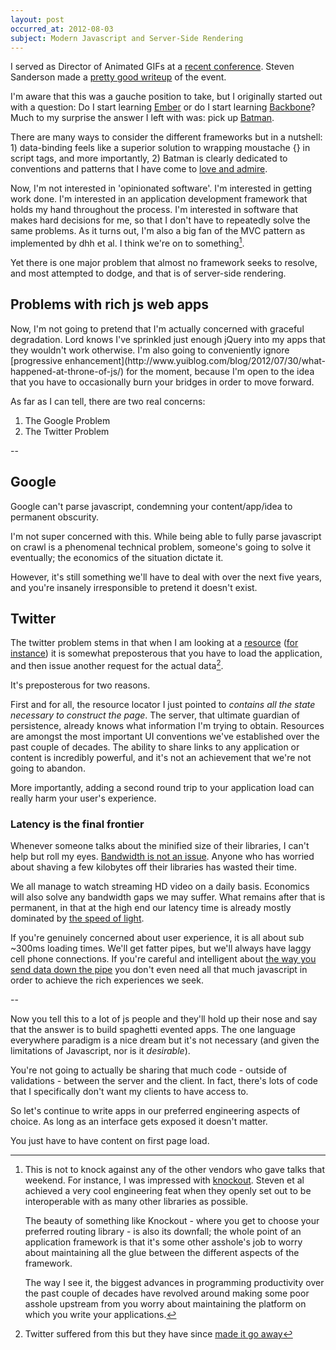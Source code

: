 ```yaml
---
layout: post
occurred_at: 2012-08-03
subject: Modern Javascript and Server-Side Rendering
---
```



I served as Director of Animated GIFs at a [recent conference](http://throneofjs.com). Steven Sanderson made a [pretty good writeup](http://blog.stevensanderson.com/2012/08/01/rich-javascript-applications-the-seven-frameworks-throne-of-js-2012/) of the event.

I'm aware that this was a gauche position to take, but I originally started out with a question: Do I start learning [Ember](http://emberjs.com/) or do I start learning [Backbone](http://backbonejs.org/)? Much to my surprise the answer I left with was: pick up [Batman](http://batmanjs.org/). 

There are many ways to consider the different frameworks but in a nutshell: 1) data-binding feels like a superior solution to wrapping moustache {} in script tags, and more importantly, 2) Batman is clearly dedicated to conventions and patterns that I have come to [love and admire](http://rubyonrails.org/). 


Now, I'm not interested in 'opinionated software'. I'm interested in getting work done. I'm interested in an application development framework that holds my hand throughout the process. I'm interested in software that makes hard decisions for me, so that I don't have to repeatedly solve the same problems. As it turns out, I'm also a big fan of the MVC pattern as implemented by dhh et al. I think we're on to something[^1].

Yet there is one major problem that almost no framework seeks to resolve, and most attempted to dodge, and that is of server-side rendering.

<h2>Problems with rich js web apps</h2>
Now, I'm not going to pretend that I'm actually concerned with graceful degradation. Lord knows I've sprinkled just enough jQuery into my apps that they wouldn't work otherwise. I'm also going to conveniently ignore [progressive enhancement](http://www.yuiblog.com/blog/2012/07/30/what-happened-at-throne-of-js/) for the moment, because I'm open to the idea that you have to occasionally burn your bridges in order to move forward.

As far as I can tell, there are two real concerns:

1. The Google Problem
3. The Twitter Problem

--

<h2>Google</h2>

Google can't parse javascript, condemning your content/app/idea to permanent obscurity. 

I'm not super concerned with this. While being able to fully parse javascript on crawl is a phenomenal technical problem, someone's going to solve it eventually; the economics of the situation dictate it. 

However, it's still something we'll have to deal with over the next five years, and you're insanely irresponsible to pretend it doesn't exist.

<h2>Twitter</h2>

The twitter problem stems in that when I am looking at a [resource](http://en.wikipedia.org/wiki/Uniform_resource_identifier) ([for instance](https://twitter.com/phillmv/status/229972875153641472)) it is somewhat preposterous that you have to load the application, and then issue another request for the actual data[^2].

It's preposterous for two reasons. 

First and for all, the resource locator I just pointed to *contains all the state necessary to construct the page*. The server, that ultimate guardian of persistence, already knows what information I'm trying to obtain. Resources are amongst the most important UI conventions we've established over the past couple of decades. The ability to share links to any application or content is incredibly powerful, and it's not an achievement that we're not going to abandon.

More importantly, adding a second round trip to your application load can really harm your user's experience.

<h3>Latency is the final frontier</h3>

Whenever someone talks about the minified size of their libraries, I can't help but roll my eyes. [Bandwidth is not an issue](https://twitter.com/miketaylr/status/227056824275333120). Anyone who has worried about shaving a few kilobytes off their libraries has wasted their time.

We all manage to watch streaming HD video on a daily basis.  Economics will also solve any bandwidth gaps we may suffer. What remains after that is permanent, in that at the high end our latency time is already mostly dominated by [the speed of light](http://www.ibiblio.org/harris/500milemail.html). 

If you're genuinely concerned about user experience, it is all about sub ~300ms loading times. We'll get fatter pipes, but we'll always have laggy cell phone connections. If you're careful and intelligent about [the way you send data down the pipe](http://37signals.com/svn/posts/3112-how-basecamp-next-got-to-be-so-damn-fast-without-using-much-client-side-ui) you don't even need all that much javascript in order to achieve the rich experiences we seek.

--

Now you tell this to a lot of js people and they'll hold up their nose and say that the answer is to build spaghetti evented apps. The one language everywhere paradigm is a nice dream but it's not necessary (and given the limitations of Javascript, nor is it *desirable*).

You're not going to actually be sharing that much code - outside of
validations - between the server and the client. In fact, there's lots
of code that I specifically don't want my clients to have access to.

So let's continue to write apps in our preferred engineering aspects
of choice. As long as an interface gets exposed it doesn't matter.

You just have to have content on first page load.


[^1]: This is not to knock against any of the other vendors who gave talks that weekend. For instance, I was impressed with [knockout](http://knockoutjs.com/). Steven et al achieved a very cool engineering feat when they openly set out to be interoperable with as many other libraries as possible.

    The beauty of something like Knockout - where you get to choose your preferred routing library - is also its downfall; the whole point of an application framework is that it's some other asshole's job to worry about maintaining all the glue between the different aspects of the framework. 
    
    The way I see it, the biggest advances in programming productivity over the past couple of decades have revolved around making some poor asshole upstream from you worry about maintaining the platform on which you write your applications.

[^2]: Twitter suffered from this but they have since [made it go away](http://engineering.twitter.com/2012/05/improving-performance-on-twittercom.html)




